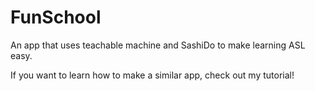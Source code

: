 # FunSchool
An app that uses teachable machine and SashiDo to make learning ASL easy.

If you want to learn how to make a similar app, check out my tutorial!
